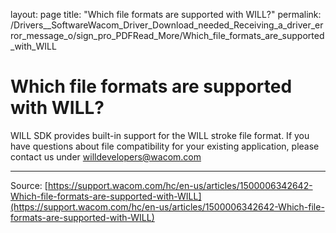 layout: page
title: "Which file formats are supported with WILL?"
permalink: /Drivers__SoftwareWacom_Driver_Download_needed_Receiving_a_driver_error_message_o/sign_pro_PDFRead_More/Which_file_formats_are_supported_with_WILL

# Which file formats are supported with WILL?

WILL SDK provides built-in support for the WILL stroke file format. If you have questions about file compatibility for your existing application, please contact us under willdevelopers@wacom.com

---
Source: [https://support.wacom.com/hc/en-us/articles/1500006342642-Which-file-formats-are-supported-with-WILL](https://support.wacom.com/hc/en-us/articles/1500006342642-Which-file-formats-are-supported-with-WILL)
